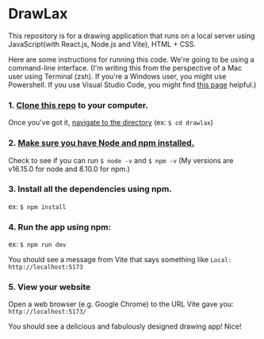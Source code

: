 # DrawLax

This repository is for a drawing application that runs on a local server using JavaScript(with React.js, Node.js and Vite), HTML + CSS. 

Here are some instructions for running this code. 
We're going to be using a command-line interface.
(I'm writing this from the perspective of a Mac user using Terminal (zsh). If you're a Windows user, you might use Powershell. If you use Visual Studio Code, you might find [this page](https://docs.microsoft.com/en-us/windows/dev-environment/javascript/nodejs-beginners-tutorial)
 helpful.)
### 1. [Clone this repo](https://github.com/cs160-su23/p4-creativity-canvas-gregoriiaaa) to your computer.
Once you've got it, [navigate to the directory](https://www.macworld.com/article/221277/command-line-navigating-files-folders-mac-terminal.html)
(ex: ``$ cd drawlax``)
### 2. [Make sure you have Node and npm installed.](https://docs.npmjs.com/downloading-and-installing-node-js-and-npm) 

Check to see if you can run  ``$ node -v`` and ``$ npm -v`` (My versions are v16.15.0 for node and 8.10.0 for npm.)
### 3. Install all the dependencies using npm. 
ex: ``$ npm install``
### 4. Run the app using npm:
ex: ``$ npm run dev``

You should see a message from Vite that says something like ``Local: http://localhost:5173``

### 5. View your website
Open a web browser (e.g. Google Chrome) to the URL Vite gave you: ``http://localhost:5173/``

You should see a delicious and fabulously designed drawing app! Nice!
